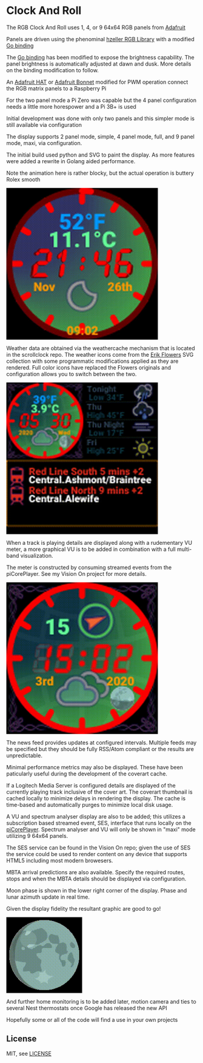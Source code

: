 # Clock And Roll

The RGB Clock And Roll uses 1, 4, or 9 64x64 RGB panels from [Adafruit][ada]

Panels are driven using the phenominal [hzeller RGB Library] with a modified [Go binding]

The [Go binding] has been modified to expose the brightness capability.  The panel brightness is automatically adjusted at dawn and dusk.  More details on the binding modification to follow.

An [Adafruit HAT] or [Adafruit Bonnet] modified for PWM operation connect the RGB matrix panels to a Raspberry Pi

For the two panel mode a Pi Zero was capable but the 4 panel configuration needs a little more horespower and a Pi 3B+ is used

Initial development was done with only two panels and this simpler mode is still available via configuration

The display supports 2 panel mode, simple, 4 panel mode, full, and 9 panel mode, maxi, via configuration.

The initial build used python and SVG to paint the display.  As more features were added a rewrite in Golang aided performance.

Note the animation here is rather blocky, but the actual operation is buttery Rolex smooth
 
<img width="400" src="assets/rgbclock.gif" align="center" />

Weather data are obtained via the weathercache mechanism that is located in the scrollclock repo.  The weather icons come from the [Erik Flowers] SVG collection with some  programmatic modifications applied as they are rendered.  Full color icons have replaced the Flowers originals and configuration allows you to switch between the two.

<img width="400" src="assets/rgbclock2.gif" align="center" />

When a track is playing details are displayed along with a rudementary VU meter, a more graphical VU is to be added in combination with a full multi-band visualization.

The meter is constructed by consuming streamed events from the piCorePlayer.  See my Vision On project for more details.

<img width="400" src="assets/vurgbclock.gif" align="center" />

The news feed provides updates at configured intervals.  Multiple feeds may be specified but they should be fully RSS/Atom compliant or the results are unpredictable.

Minimal performance metrics may also be displayed.  These have been paticularly useful during the development of the coverart cache.

If a Logitech Media Server is configured details are displayed of the currently playing track inclusive of the cover art.  The coverart thumbnail is cached locally to minimize delays in rendering the display.  The cache is time-based and automatically purges to minimize local disk usage.

A VU and spectrum analyser display are also to be added; this utilizes a subscription based streamed event, SES, interface that runs locally on the [piCorePlayer].  Spectrum analyser and VU will only be shown in "maxi" mode utilizing 9 64x64 panels.

The SES service can be found in the Vision On repo; given the use of SES the service could be used to render content on any device that supports HTML5 including most modern  browesers.

MBTA arrival predictions are also available.  Specify the required routes, stops and when the MBTA details should be displayed via configuration.

Moon phase is shown in the lower right corner of the display.  Phase and lunar azimuth update in real time.  

Given the display fidelity the resultant graphic are good to go!

<img width="200" src="assets/lua.gif" align="center" />

And further home monitoring is to be added later, motion camera and ties to several Nest thermostats once Google has released the new API

Hopefully some or all of the code will find a use in your own projects

License
-------

MIT, see [LICENSE](LICENSE)



[ada]: https://www.adafruit.com/product/3649
[Adafruit Bonnet]: https://www.adafruit.com/product/3211
[Adafruit HAT]: https://www.adafruit.com/products/2345
[Go binding]: https://github.com/mcuadros/go-rpi-rgb-led-matrix
[hzeller RGB Library]: https://github.com/hzeller/rpi-rgb-led-matrix
[piCorePlayer]: https://www.picoreplayer.org/
[Erik Flowers]: https://github.com/erikflowers/weather-icons

